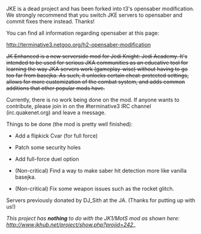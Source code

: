 JKE is a dead project and has been forked into t3's opensaber modification. We strongly recommend that you switch JKE servers to opensaber and commit fixes there instead. Thanks!



You can find all information regarding opensaber at this page:

http://terminative3.netgoo.org/h2-opensaber-modification




~~JK Enhanced is a new serverside mod for Jedi Knight: Jedi Academy. It's intended to be used for serious JKA communities as an educative tool for learning the way JKA servers work (gameplay-wise) without having to go too far from basejka. As such, it unlocks certain cheat-protected settings, allows for more customization of the combat system, and adds common additions that other popular mods have.~~


Currently, there is no work being done on the mod. If anyone wants to contribute, please join in on the #terminative3 IRC channel (irc.quakenet.org) and leave a message.

Things to be done (the mod is pretty well finished):

- Add a flipkick Cvar (for full force)

- Patch some security holes

- Add full-force duel option

- (Non-critical) Find a way to make saber hit detection more like vanilla basejka.

- (Non-critical) Fix some weapon issues such as the rocket glitch.



Servers previously donated by DJ\_Sith at the JA. (Thanks for putting up with us!)

_This project has **nothing** to do with the JK1/MotS mod as shown here: http://www.jkhub.net/project/show.php?projid=242__
